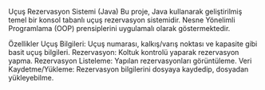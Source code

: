 Uçuş Rezervasyon Sistemi (Java)
Bu proje, Java kullanarak geliştirilmiş temel bir konsol tabanlı uçuş rezervasyon sistemidir. Nesne Yönelimli Programlama (OOP) prensiplerini uygulamalı olarak göstermektedir.

Özellikler
Uçuş Bilgileri: Uçuş numarası, kalkış/varış noktası ve kapasite gibi basit uçuş bilgileri.
Rezervasyon: Koltuk kontrolü yaparak rezervasyon yapma.
Rezervasyon Listeleme: Yapılan rezervasyonları görüntüleme.
Veri Kaydetme/Yükleme: Rezervasyon bilgilerini dosyaya kaydedip, dosyadan yükleyebilme.
